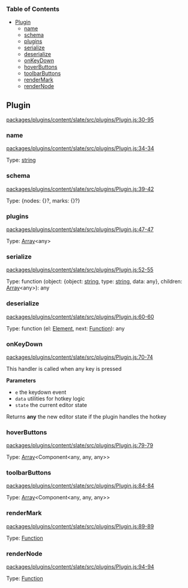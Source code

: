 <!-- Generated by documentation.js. Update this documentation by updating the source code. -->

### Table of Contents

-   [Plugin][1]
    -   [name][2]
    -   [schema][3]
    -   [plugins][4]
    -   [serialize][5]
    -   [deserialize][6]
    -   [onKeyDown][7]
    -   [hoverButtons][8]
    -   [toolbarButtons][9]
    -   [renderMark][10]
    -   [renderNode][11]

## Plugin

[packages/plugins/content/slate/src/plugins/Plugin.js:30-95][12]

### name

[packages/plugins/content/slate/src/plugins/Plugin.js:34-34][13]

Type: [string][14]

### schema

[packages/plugins/content/slate/src/plugins/Plugin.js:39-42][15]

Type: {nodes: {}?, marks: {}?}

### plugins

[packages/plugins/content/slate/src/plugins/Plugin.js:47-47][16]

Type: [Array][17]&lt;any>

### serialize

[packages/plugins/content/slate/src/plugins/Plugin.js:52-55][18]

Type: function (object: {object: [string][14], type: [string][14], data: any}, children: [Array][17]&lt;any>): any

### deserialize

[packages/plugins/content/slate/src/plugins/Plugin.js:60-60][19]

Type: function (el: [Element][20], next: [Function][21]): any

### onKeyDown

[packages/plugins/content/slate/src/plugins/Plugin.js:70-74][22]

This handler is called when any key is pressed

**Parameters**

-   `e`  the keydown event
-   `data`  utilities for hotkey logic
-   `state`  the current editor state

Returns **any** the new editor state if the plugin handles the hotkey

### hoverButtons

[packages/plugins/content/slate/src/plugins/Plugin.js:79-79][23]

Type: [Array][17]&lt;Component&lt;any, any, any>>

### toolbarButtons

[packages/plugins/content/slate/src/plugins/Plugin.js:84-84][24]

Type: [Array][17]&lt;Component&lt;any, any, any>>

### renderMark

[packages/plugins/content/slate/src/plugins/Plugin.js:89-89][25]

Type: [Function][21]

### renderNode

[packages/plugins/content/slate/src/plugins/Plugin.js:94-94][26]

Type: [Function][21]

[1]: #plugin

[2]: #name

[3]: #schema

[4]: #plugins

[5]: #serialize

[6]: #deserialize

[7]: #onkeydown

[8]: #hoverbuttons

[9]: #toolbarbuttons

[10]: #rendermark

[11]: #rendernode

[12]: https://github.com/nolandg/editor/blob/4675f3e762f43eac5d51aa765687ef57e20199f9/packages/plugins/content/slate/src/plugins/Plugin.js#L30-L95 "Source code on GitHub"

[13]: https://github.com/nolandg/editor/blob/4675f3e762f43eac5d51aa765687ef57e20199f9/packages/plugins/content/slate/src/plugins/Plugin.js#L34-L34 "Source code on GitHub"

[14]: https://developer.mozilla.org/docs/Web/JavaScript/Reference/Global_Objects/String

[15]: https://github.com/nolandg/editor/blob/4675f3e762f43eac5d51aa765687ef57e20199f9/packages/plugins/content/slate/src/plugins/Plugin.js#L39-L42 "Source code on GitHub"

[16]: https://github.com/nolandg/editor/blob/4675f3e762f43eac5d51aa765687ef57e20199f9/packages/plugins/content/slate/src/plugins/Plugin.js#L47-L47 "Source code on GitHub"

[17]: https://developer.mozilla.org/docs/Web/JavaScript/Reference/Global_Objects/Array

[18]: https://github.com/nolandg/editor/blob/4675f3e762f43eac5d51aa765687ef57e20199f9/packages/plugins/content/slate/src/plugins/Plugin.js#L52-L55 "Source code on GitHub"

[19]: https://github.com/nolandg/editor/blob/4675f3e762f43eac5d51aa765687ef57e20199f9/packages/plugins/content/slate/src/plugins/Plugin.js#L60-L60 "Source code on GitHub"

[20]: https://developer.mozilla.org/docs/Web/API/Element

[21]: https://developer.mozilla.org/docs/Web/JavaScript/Reference/Statements/function

[22]: https://github.com/nolandg/editor/blob/4675f3e762f43eac5d51aa765687ef57e20199f9/packages/plugins/content/slate/src/plugins/Plugin.js#L70-L74 "Source code on GitHub"

[23]: https://github.com/nolandg/editor/blob/4675f3e762f43eac5d51aa765687ef57e20199f9/packages/plugins/content/slate/src/plugins/Plugin.js#L79-L79 "Source code on GitHub"

[24]: https://github.com/nolandg/editor/blob/4675f3e762f43eac5d51aa765687ef57e20199f9/packages/plugins/content/slate/src/plugins/Plugin.js#L84-L84 "Source code on GitHub"

[25]: https://github.com/nolandg/editor/blob/4675f3e762f43eac5d51aa765687ef57e20199f9/packages/plugins/content/slate/src/plugins/Plugin.js#L89-L89 "Source code on GitHub"

[26]: https://github.com/nolandg/editor/blob/4675f3e762f43eac5d51aa765687ef57e20199f9/packages/plugins/content/slate/src/plugins/Plugin.js#L94-L94 "Source code on GitHub"
